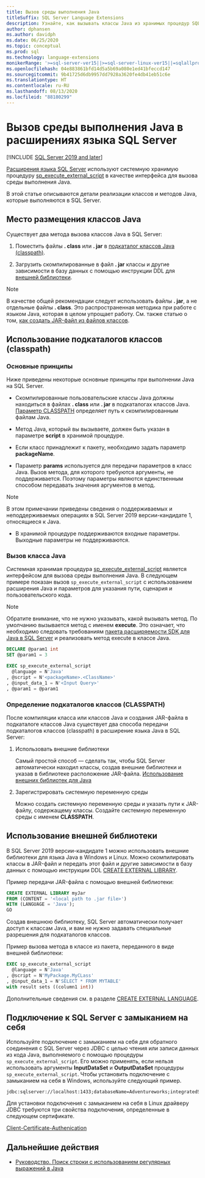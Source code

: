 ```yaml
---
title: Вызов среды выполнения Java
titleSuffix: SQL Server Language Extensions
description: Узнайте, как вызывать классы Java из хранимых процедур SQL Server с помощью расширений языка SQL Server.
author: dphansen
ms.author: davidph
ms.date: 06/25/2020
ms.topic: conceptual
ms.prod: sql
ms.technology: language-extensions
monikerRange: '>=sql-server-ver15||>=sql-server-linux-ver15||=sqlallproducts-allversions'
ms.openlocfilehash: 04e883861bfd14d5a5b69a080e1ed41bfeccd147
ms.sourcegitcommit: 9b41725d6db9957dd7928a3620fe4db41eb51c6e
ms.translationtype: HT
ms.contentlocale: ru-RU
ms.lasthandoff: 08/13/2020
ms.locfileid: "88180299"
---
```

# <a name="how-to-call-the-java-runtime-in-sql-server-language-extensions"></a>Вызов среды выполнения Java в расширениях языка SQL Server
[!INCLUDE [SQL Server 2019 and later](../../includes/applies-to-version/sqlserver2019.md)]

[Расширения языка SQL Server](../language-extensions-overview.md) используют системную хранимую процедуру [sp_execute_external_script](https://docs.microsoft.com/sql/relational-databases/system-stored-procedures/sp-execute-external-script-transact-sql) в качестве интерфейса для вызова среды выполнения Java. 

В этой статье описываются детали реализации классов и методов Java, которые выполняются в SQL Server.

## <a name="where-to-place-java-classes"></a>Место размещения классов Java

Существует два метода вызова классов Java в SQL Server:

1. Поместить файлы **. class** или **. jar** в [подкаталог классов Java (classpath)](#classpath). 

2. Загрузить скомпилированные в файл **. jar** классы и другие зависимости в базу данных с помощью инструкции DDL для [внешней библиотеки](#external-library). 

> [!NOTE]
> В качестве общей рекомендации следует использовать файлы **. jar**, а не отдельные файлы **. class**. Это распространенная методика при работе с языком Java, которая в целом упрощает работу. См. также статью о том, [как создать JAR-файл из файлов классов](create-a-java-jar-file-from-class-files.md).

<a name="classpath"></a>

## <a name="use-classpath"></a>Использование подкаталогов классов (classpath)

### <a name="basic-principles"></a>Основные принципы

Ниже приведены некоторые основные принципы при выполнении Java на SQL Server.

* Скомпилированные пользовательские классы Java должны находиться в файлах **. class** или **. jar** в подкаталогах классов Java. [Параметр CLASSPATH](#set-classpath) определяет путь к скомпилированным файлам Java. 

* Метод Java, который вы вызываете, должен быть указан в параметре **script** в хранимой процедуре.

* Если класс принадлежит к пакету, необходимо задать параметр **packageName**.

* Параметр **params** используется для передачи параметров в класс Java. Вызов метода, для которого требуются аргументы, не поддерживается. Поэтому параметры являются единственным способом передавать значения аргументов в метод. 

> [!NOTE]
> В этом примечании приведены сведения о поддерживаемых и неподдерживаемых операциях в SQL Server 2019 версии-кандидате 1, относящиеся к Java.
> * В хранимой процедуре поддерживаются входные параметры. Выходные параметры не поддерживаются.

### <a name="call-java-class"></a>Вызов класса Java

Системная хранимая процедура [sp_execute_external_script](https://docs.microsoft.com/sql/relational-databases/system-stored-procedures/sp-execute-external-script-transact-sql) является интерфейсом для вызова среды выполнения Java. В следующем примере показан вызов `sp_execute_external_script` с использованием расширения Java и параметров для указания пути, сценария и пользовательского кода.

> [!NOTE]
> Обратите внимание, что не нужно указывать, какой вызывать метод. По умолчанию вызывается метод с именем **execute**. Это означает, что необходимо следовать требованиям [пакета расширяемости SDK для Java в SQL Server](extensibility-sdk-java-sql-server.md) и реализовать метод execute в классе Java.

```sql
DECLARE @param1 int
SET @param1 = 3

EXEC sp_execute_external_script
  @language = N'Java'
, @script = N'<packageName>.<ClassName>'
, @input_data_1 = N'<Input Query>'
, @param1 = @param1
```

<a name="set-classpath"></a>

### <a name="set-classpath"></a>Определение подкаталогов классов (CLASSPATH)

После компиляции класса или классов Java и создания JAR-файла в подкаталоге классов Java существует два способа передачи подкаталогов классов (classpath) в расширение языка Java в SQL Server:

1. Использовать внешние библиотеки

    Самый простой способ — сделать так, чтобы SQL Server автоматически находил классы, создав внешние библиотеки и указав в библиотеке расположение JAR-файла. [Использование внешних библиотек для Java](#external-library)

2. Зарегистрировать системную переменную среды

    Можно создать системную переменную среды и указать пути к JAR-файлу, содержащему классы. Создайте системную переменную среды с именем **CLASSPATH**.

<a name="external-library"></a>

## <a name="use-external-library"></a>Использование внешней библиотеки

В SQL Server 2019 версии-кандидате 1 можно использовать внешние библиотеки для языка Java в Windows и Linux. Можно скомпилировать классы в JAR-файл и передать этот файл и другие зависимости в базу данных с помощью инструкции DDL [CREATE EXTERNAL LIBRARY](https://docs.microsoft.com/sql/t-sql/statements/create-external-library-transact-sql).

Пример передачи JAR-файла с помощью внешней библиотеки:

```sql 
CREATE EXTERNAL LIBRARY myJar
FROM (CONTENT = '<local path to .jar file>') 
WITH (LANGUAGE = 'Java'); 
GO
```

Создав внешнюю библиотеку, SQL Server автоматически получает доступ к классам Java, и вам не нужно задавать специальные разрешения для подкаталогов классов.

Пример вызова метода в классе из пакета, переданного в виде внешней библиотеки:

```sql
EXEC sp_execute_external_script
  @language = N'Java'
, @script = N'MyPackage.MyCLass'
, @input_data_1 = N'SELECT * FROM MYTABLE'
with result sets ((column1 int))
```

Дополнительные сведения см. в разделе [CREATE EXTERNAL LANGUAGE](https://docs.microsoft.com/sql/t-sql/statements/create-external-library-transact-sql).

## <a name="loopback-connection-to-sql-server"></a>Подключение к SQL Server с замыканием на себя

Используйте подключение с замыканием на себя для обратного соединения с SQL Server через JDBC с целью чтения или записи данных из кода Java, выполняемого с помощью процедуры `sp_execute_external_script`. Его можно применять, если нельзя использовать аргументы **InputDataSet** и **OutputDataSet** процедуры `sp_execute_external_script`.
Чтобы установить подключение с замыканием на себя в Windows, используйте следующий пример.

```
jdbc:sqlserver://localhost:1433;databaseName=Adventureworks;integratedSecurity=true;
``` 

Для установки подключения с замыканием на себя в Linux драйверу JDBC требуются три свойства подключения, определенные в следующем сертификате.

[Client-Certificate-Authenication](https://github.com/microsoft/mssql-jdbc/wiki/Client-Certificate-Authentication-for-Loopback-Scenarios)


## <a name="next-steps"></a>Дальнейшие действия

+ [Руководство. Поиск строки с использованием регулярных выражений в Java](../tutorials/search-for-string-using-regular-expressions-in-java.md)
